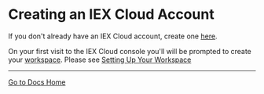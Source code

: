 # Creating an IEX Cloud Account

If you don't already have an IEX Cloud account, create one [here](https://iexcloud.io/cloud-login#/register).

On your first visit to the IEX Cloud console you'll will be prompted to create your [workspace](./../reference/glossary.md#workspace). Please see [Setting Up Your Workspace](./setting-up-your-workspace.md)

---
[Go to Docs Home](https://github.com/iexcloud/docs/blob/main/README.md)